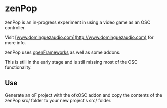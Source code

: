 # zenPop
zenPop is an in-progress experiment in using a video game as an OSC controller.

Visit [www.dominguezaudio.com](http://www.dominguezaudio.com) for more info.

zenPop uses [openFrameworks](http://www.openframeworks.cc) as well as some addons.

This is still in the early stage and is still missing most of the OSC functionality.

## Use
Generate an oF project with the ofxOSC addon and copy the contents of the zenPop src/ folder to your new project's src/ folder.
